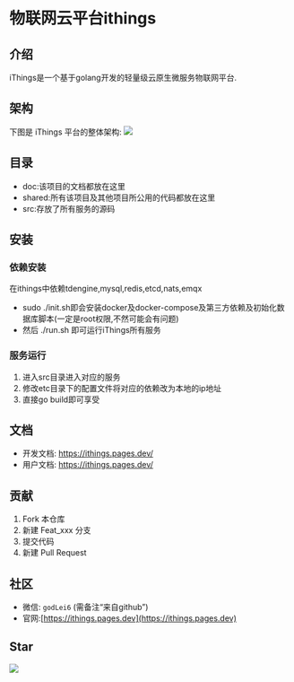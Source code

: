# 物联网云平台ithings
## 介绍
iThings是一个基于golang开发的轻量级云原生微服务物联网平台.
## 架构
下图是 iThings 平台的整体架构:
<img src="/assets/img/things/iThings架构图.png">
## 目录
- doc:该项目的文档都放在这里
- shared:所有该项目及其他项目所公用的代码都放在这里
- src:存放了所有服务的源码

## 安装
### 依赖安装
在ithings中依赖tdengine,mysql,redis,etcd,nats,emqx
* sudo ./init.sh即会安装docker及docker-compose及第三方依赖及初始化数据库脚本(一定是root权限,不然可能会有问题)
* 然后 ./run.sh 即可运行iThings所有服务
### 服务运行
1. 进入src目录进入对应的服务
2. 修改etc目录下的配置文件将对应的依赖改为本地的ip地址
3. 直接go build即可享受

## 文档

- 开发文档: https://ithings.pages.dev/
- 用户文档: https://ithings.pages.dev/


## 贡献

1.  Fork 本仓库
2.  新建 Feat_xxx 分支
3.  提交代码
4.  新建 Pull Request

## 社区
- 微信: `godLei6` (需备注“来自github”)
- 官网:[https://ithings.pages.dev](https://ithings.pages.dev)

## Star
<img src="https://starchart.cc/i4de/ithings.svg">